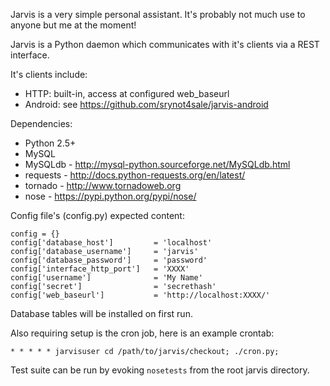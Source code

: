 Jarvis is a very simple personal assistant. It's probably not
much use to anyone but me at the moment!



Jarvis is a Python daemon which communicates with it's clients
via a REST interface.

It's clients include:

- HTTP: built-in, access at configured web_baseurl
- Android: see https://github.com/srynot4sale/jarvis-android


Dependencies:

- Python 2.5+
- MySQL
- MySQLdb - http://mysql-python.sourceforge.net/MySQLdb.html
- requests - http://docs.python-requests.org/en/latest/
- tornado - http://www.tornadoweb.org
- nose - https://pypi.python.org/pypi/nose/


Config file's (config.py) expected content:

    config = {}
    config['database_host']         = 'localhost'
    config['database_username']     = 'jarvis'
    config['database_password']     = 'password'
    config['interface_http_port']   = 'XXXX'
    config['username']              = 'My Name'
    config['secret']                = 'secrethash'
    config['web_baseurl']           = 'http://localhost:XXXX/'


Database tables will be installed on first run.

Also requiring setup is the cron job, here is an example crontab:

    * * * * * jarvisuser cd /path/to/jarvis/checkout; ./cron.py;


Test suite can be run by evoking `nosetests` from the root jarvis directory.
